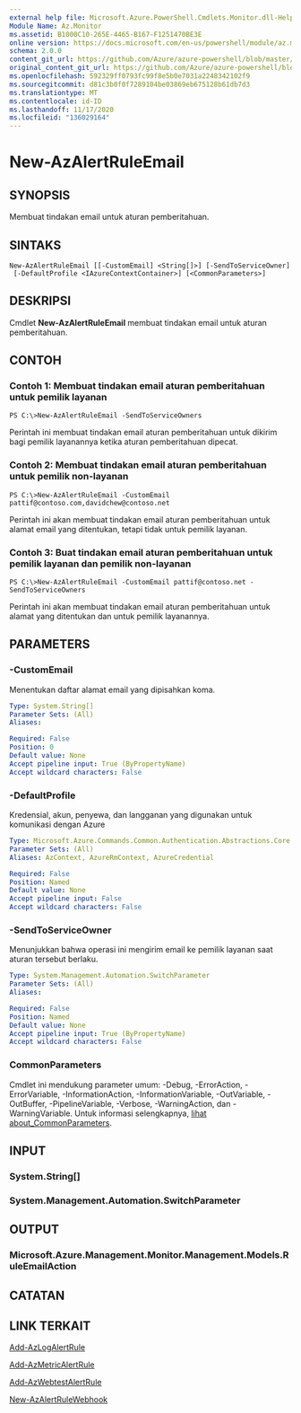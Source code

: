 ```yaml
---
external help file: Microsoft.Azure.PowerShell.Cmdlets.Monitor.dll-Help.xml
Module Name: Az.Monitor
ms.assetid: B1000C10-265E-4465-B167-F1251470BE3E
online version: https://docs.microsoft.com/en-us/powershell/module/az.monitor/new-azalertruleemail
schema: 2.0.0
content_git_url: https://github.com/Azure/azure-powershell/blob/master/src/Monitor/Monitor/help/New-AzAlertRuleEmail.md
original_content_git_url: https://github.com/Azure/azure-powershell/blob/master/src/Monitor/Monitor/help/New-AzAlertRuleEmail.md
ms.openlocfilehash: 592329ff0793fc99f8e5b0e7031a2248342102f9
ms.sourcegitcommit: d81c3b0f0f7289104be03869eb675128b61db7d3
ms.translationtype: MT
ms.contentlocale: id-ID
ms.lasthandoff: 11/17/2020
ms.locfileid: "136029164"
---
```

# New-AzAlertRuleEmail

## SYNOPSIS
Membuat tindakan email untuk aturan pemberitahuan.

## SINTAKS

```
New-AzAlertRuleEmail [[-CustomEmail] <String[]>] [-SendToServiceOwner]
 [-DefaultProfile <IAzureContextContainer>] [<CommonParameters>]
```

## DESKRIPSI
Cmdlet **New-AzAlertRuleEmail** membuat tindakan email untuk aturan pemberitahuan.

## CONTOH

### Contoh 1: Membuat tindakan email aturan pemberitahuan untuk pemilik layanan
```
PS C:\>New-AzAlertRuleEmail -SendToServiceOwners
```

Perintah ini membuat tindakan email aturan pemberitahuan untuk dikirim bagi pemilik layanannya ketika aturan pemberitahuan dipecat.

### Contoh 2: Membuat tindakan email aturan pemberitahuan untuk pemilik non-layanan
```
PS C:\>New-AzAlertRuleEmail -CustomEmail pattif@contoso.com,davidchew@contoso.net
```

Perintah ini akan membuat tindakan email aturan pemberitahuan untuk alamat email yang ditentukan, tetapi tidak untuk pemilik layanan.

### Contoh 3: Buat tindakan email aturan pemberitahuan untuk pemilik layanan dan pemilik non-layanan
```
PS C:\>New-AzAlertRuleEmail -CustomEmail pattif@contoso.net -SendToServiceOwners
```

Perintah ini akan membuat tindakan email aturan pemberitahuan untuk alamat yang ditentukan dan untuk pemilik layanannya.

## PARAMETERS

### -CustomEmail
Menentukan daftar alamat email yang dipisahkan koma.

```yaml
Type: System.String[]
Parameter Sets: (All)
Aliases:

Required: False
Position: 0
Default value: None
Accept pipeline input: True (ByPropertyName)
Accept wildcard characters: False
```

### -DefaultProfile
Kredensial, akun, penyewa, dan langganan yang digunakan untuk komunikasi dengan Azure

```yaml
Type: Microsoft.Azure.Commands.Common.Authentication.Abstractions.Core.IAzureContextContainer
Parameter Sets: (All)
Aliases: AzContext, AzureRmContext, AzureCredential

Required: False
Position: Named
Default value: None
Accept pipeline input: False
Accept wildcard characters: False
```

### -SendToServiceOwner
Menunjukkan bahwa operasi ini mengirim email ke pemilik layanan saat aturan tersebut berlaku.

```yaml
Type: System.Management.Automation.SwitchParameter
Parameter Sets: (All)
Aliases:

Required: False
Position: Named
Default value: None
Accept pipeline input: True (ByPropertyName)
Accept wildcard characters: False
```

### CommonParameters
Cmdlet ini mendukung parameter umum: -Debug, -ErrorAction, -ErrorVariable, -InformationAction, -InformationVariable, -OutVariable, -OutBuffer, -PipelineVariable, -Verbose, -WarningAction, dan -WarningVariable. Untuk informasi selengkapnya, [lihat about_CommonParameters](http://go.microsoft.com/fwlink/?LinkID=113216).

## INPUT

### System.String[]

### System.Management.Automation.SwitchParameter

## OUTPUT

### Microsoft.Azure.Management.Monitor.Management.Models.RuleEmailAction

## CATATAN

## LINK TERKAIT

[Add-AzLogAlertRule](./Add-AzLogAlertRule.md)

[Add-AzMetricAlertRule](./Add-AzMetricAlertRule.md)

[Add-AzWebtestAlertRule](./Add-AzWebtestAlertRule.md)

[New-AzAlertRuleWebhook](./New-AzAlertRuleWebhook.md)



